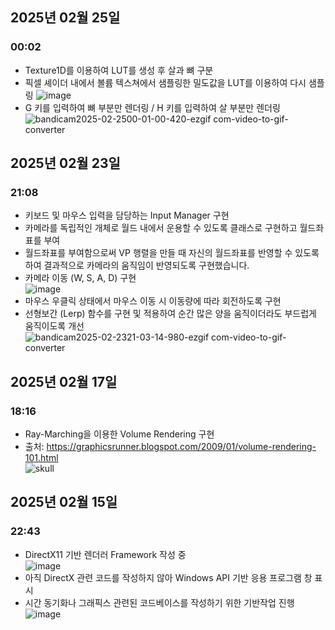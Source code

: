 ## 2025년 02월 25일</br>
### 00:02</br>
- Texture1D를 이용하여 LUT를 생성 후 살과 뼈 구분</br>
- 픽셀 셰이더 내에서 볼륨 텍스쳐에서 샘플링한 밀도값을 LUT를 이용하여 다시 샘플링
![image](https://github.com/user-attachments/assets/6357b1d1-ec58-4347-9e66-e6afe898f694)
- G 키를 입력하여 뼈 부분만 렌더링 / H 키를 입력하여 살 부분만 렌더링
![bandicam2025-02-2500-01-00-420-ezgif com-video-to-gif-converter](https://github.com/user-attachments/assets/6c739257-0b79-4441-ad39-53a2ef469c98)

## 2025년 02월 23일</br>
### 21:08</br>
- 키보드 및 마우스 입력을 담당하는 Input Manager 구현</br>
- 카메라를 독립적인 개체로 월드 내에서 운용할 수 있도록 클래스로 구현하고 월드좌표를 부여</br>
- 월드좌표를 부여함으로써 VP 행렬을 만들 때 자신의 월드좌표를 반영할 수 있도록 하여 결과적으로 카메라의 움직임이 반영되도록 구현했습니다.</br>
- 카메라 이동 (W, S, A, D) 구현</br>
![image](https://github.com/user-attachments/assets/cc08687f-f14c-411d-86e4-6a74f69b8d3c)</br>
- 마우스 우클릭 상태에서 마우스 이동 시 이동량에 따라 회전하도록 구현</br>
- 선형보간 (Lerp) 함수를 구현 및 적용하여 순간 많은 양을 움직이더라도 부드럽게 움직이도록 개선</br>
![bandicam2025-02-2321-03-14-980-ezgif com-video-to-gif-converter](https://github.com/user-attachments/assets/a765ce94-48b8-44b3-92f9-82708a38e1db)</br>

## 2025년 02월 17일</br>
### 18:16</br>
- Ray-Marching을 이용한 Volume Rendering 구현</br>
- 출처: https://graphicsrunner.blogspot.com/2009/01/volume-rendering-101.html</br>
![skull](https://github.com/user-attachments/assets/ddae2f1c-c4e8-4d8f-b773-130e934a4c14)</br>

## 2025년 02월 15일</br>
### 22:43</br>
- DirectX11 기반 렌더러 Framework 작성 중</br>
![image](https://github.com/user-attachments/assets/9c5eb470-bae7-45f4-8b37-e111a95e43cb)</br>
- 아직 DirectX 관련 코드를 작성하지 않아 Windows API 기반 응용 프로그램 창 표시</br>
- 시간 동기화나 그래픽스 관련된 코드베이스를 작성하기 위한 기반작업 진행</br>
![image](https://github.com/user-attachments/assets/18e64812-21b3-4fd9-a084-f5bf4fec089b)</br>
